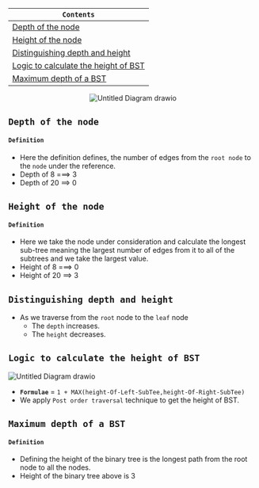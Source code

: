 <div align="center">
  
| `Contents` |
| ---------- |
| [Depth of the node](https://github.com/devrath/studious-ds-adventure/blob/main/collection/Trees/BinaryTree/BinarySearchTree/DepthAndHeightOfTree/README.md#depth-of-the-node) |
| [Height of the node](https://github.com/devrath/studious-ds-adventure/blob/main/collection/Trees/BinaryTree/BinarySearchTree/DepthAndHeightOfTree/README.md#height-of-the-node) |
| [Distinguishing depth and height](https://github.com/devrath/studious-ds-adventure/blob/main/collection/Trees/BinaryTree/BinarySearchTree/DepthAndHeightOfTree/README.md#distinguishing-depth-and-height) |
| [Logic to calculate the height of BST](https://github.com/devrath/studious-ds-adventure/tree/main/collection/Trees/BinaryTree/BinarySearchTree/DepthAndHeightOfTree#logic-to-calculate-the-height-of-bst) |
| [Maximum depth of a BST](https://github.com/devrath/studious-ds-adventure/blob/main/collection/Trees/BinaryTree/BinarySearchTree/DepthAndHeightOfTree/README.md#maximum-depth-of-a-bst) |

</div>

<div align="center">
  
![Untitled Diagram drawio](https://github.com/devrath/studious-ds-adventure/assets/1456191/90b84f7a-d731-4b67-969d-8c55930b767d)

</div>

## `Depth of the node`
#### `Definition`
* Here the definition defines, the number of edges from the `root node` to the `node` under the reference.
* Depth of 8 ===> 3
* Depth of 20 ==> 0

## `Height of the node`
#### `Definition`
* Here we take the node under consideration and calculate the longest sub-tree meaning the largest number of edges from it to all of the subtrees and we take the largest value.
* Height of 8 ===> 0
* Height of 20 ==> 3

## `Distinguishing depth and height`
* As we traverse from the `root` node to the `leaf` node
  *  The `depth` increases.
  *  The `height` decreases.
 
## `Logic to calculate the height of BST`
![Untitled Diagram drawio](https://github.com/devrath/studious-ds-adventure/assets/1456191/8788d2a3-fe84-4e1f-9c06-405bcf2d29bf)
* **`Formulae`** = `1 + MAX(height-Of-Left-SubTee,height-Of-Right-SubTee)`
* We apply `Post order traversal` technique to get the height of BST.

## `Maximum depth of a BST`
#### `Definition`
* Defining the height of the binary tree is the longest path from the root node to all the nodes.
* Height of the binary tree above is 3
